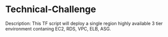 # Technical-Challenge

Description:
This TF script will deploy a single region highly available 3 tier environment contaning EC2, RDS, VPC, ELB, ASG.
